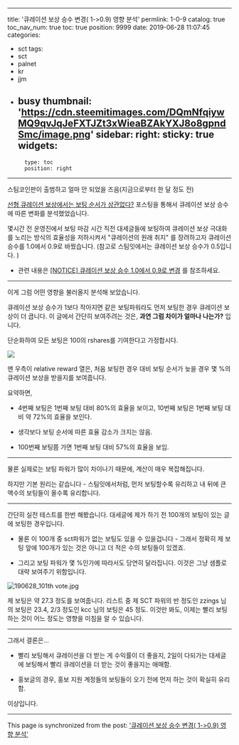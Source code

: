 
---
title: '큐레이션 보상 승수 변경( 1->0.9) 영향 분석'
permlink: 1-0-9
catalog: true
toc_nav_num: true
toc: true
position: 9999
date: 2019-06-28 11:07:45
categories:
- sct
tags:
- sct
- palnet
- kr
- jjm
- busy
thumbnail: 'https://cdn.steemitimages.com/DQmNfqiywMQ9qvJqJeFXTJZt3xWieaBZAkYXJ8o8gpndSmc/image.png'
sidebar:
    right:
        sticky: true
widgets:
    -
        type: toc
        position: right
---


스팀코인판이 출범하고 얼마 안 되었을 즈음(지금으로부터 한 달 정도 전)

[선형 큐레이션 보상에서는 보팅 순서가 상관없다?](https://steemit.com/sct/@glory7/3wv41g) 포스팅을 통해서 큐레이션 보상 승수에 따른 변화를 분석했었습니다.

몇시간 전 운영진에서 보팅 마감 시간 직전 대세글들에 보팅하여 큐레이션 보상 극대화를 노리는 방식의 효율성을 저하시켜서 "큐레이션의 원래 취지" 를 장려하고자 큐레이션 승수를 1.0에서 0.9로 바꿨습니다. (참고로 스팀잇에서는 큐레이션 보상 승수가 0.5입니다. )

* 관련 내용은 [[NOTICE] 큐레이션 보상 승수 1.0에서 0.9로 변경](https://www.steemcoinpan.com/sct/@sct/notice-1-0-0-9) 를 참조하세요.

---

이게 그럼 어떤 영향을 불러올지 분석해 보았습니다. 

큐레이션 보상 승수가 1보다 작아지면 같은 보팅파워라도 먼저 보팅한 경우 큐레이션 보상이 더 큽니다. 이 글에서 간단히 보여주려는 것은, **과연 그럼 차이가 얼마나 나는가?** 입니다.

단순화하여 모든 보팅은 100의 rshares를 기여한다고 가정합시다.

![](https://cdn.steemitimages.com/DQmNfqiywMQ9qvJqJeFXTJZt3xWieaBZAkYXJ8o8gpndSmc/image.png)
<br>

맨 우측이 relative reward 열은, 처음 보팅한 경우 대비 보팅 순서가 늦을 경우 몇 %의 큐레이션 보상을 받을지를 보여줍니다.

요약하면,

* 4번째 보팅은 1번째 보팅 대비 80%의 효율을 보이고, 10번째 보팅은 1번째 보팅 대비 약 72%의 효율을 보인다.

* 생각보다 보팅 순서에 따른 효율 감소가 크지는 않음.

* 100번째 보팅쯤 가면 1번째 보팅 대비 57%의 효율을 보임.

---

물론 실제로는 보팅 파워가 많이 차이나기 때문에, 계산이 매우 복잡해집니다. 

하지만 기본 원리는 같습니다 - 스팀잇에서처럼, 먼저 보팅할수록 유리하고 내 뒤에 큰 액수의 보팅들이 올수록 유리합니다.

---

간단히 실전 테스트를 한번 해봤습니다. 대세글에 제가 하기 전 100개의 보팅이 있는 글에 보팅한 경우입니다. 

* 물론 이 100개 중 sct파워가 없는 보팅도 있을 수 있을겁니다 - 그래서 정확히 제 보팅 앞에 100개가 있는 것은 아니고 더 적은 수의 보팅들이 있겠죠.

* 그리고 보팅 파워가 몇 %인가에 따라서도 당연히 달라집니다. 이것은 그냥 샘플로 대략 보여주기 위함입니다.

![190628_101th vote.jpg](https://cdn.steemitimages.com/DQmUPBRXPm7pmpxbw4KQhEjcNj4HxEfNNcwrG3jdbV5vJhu/190628_101th%20vote.jpg)
<br>

제 보팅은 약 27.3 정도를 보여줍니다. 리스트 중 제 SCT 파워의 반 정도인 zzings 님의 보팅은 23.4, 2/3 정도인 kcc 님의 보팅은 45 정도. 이것만 봐도, 이제는 빨리 보팅하는 것이 어느 정도는 영향을 미침을 알 수 있습니다.

---

그래서 결론은...

* 빨리 보팅해서 큐레이션을 더 받는 게 수익률이 더 좋을지, 2일이 다되가는 대세글에 보팅해서 빨리 큐레이션을 더 받는 것이 좋을지는 애매함. 

* 홍보글의 경우, 홍보 지원 계정들의 보팅들이 오기 전에 먼저 하는 것이 확실히 유리함.

이상입니다.

- - -

This page is synchronized from the post: ['큐레이션 보상 승수 변경( 1->0.9) 영향 분석'](https://steemit.com/@glory7/1-0-9)
